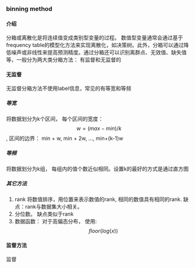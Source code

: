 ### binning method

#### 介绍
分箱或离散化是将连续值变成类别型变量的过程。 数值型变量通常会通过基于frequency table的模型化方法来实现离散化，如决策树。此外，分箱可以通过降低噪声或非线性来提高预测精度。通过分箱还可以识别离群点、无效值、缺失值等，一般分为两大类分箱方法： 有监督和无监督的

#### 无监督  
无监督分箱方法不使用label信息，常见的有等宽和等频

##### 等宽  
将数据划分为k个区间， 
每个区间的宽度： $$w=(max - min) / k$$, 
区间的边界： min + w, min + 2w, ..., min+(k-1)w

##### 等频
将数据划分为k组， 每组内的值个数近似相同。设置k的最好的方式是通过直方图

##### 其它方法
1. rank 将数值排序，用位置来表示数值的rank, 相同的数值具有相同的rank. 缺点：rank与数据集大小相关。
2. 分位数。 缺点类似于rank
3. 数据函数： 对于高偏态分布， 使用:$$ floor(log(x)) $$ 

#### 监督方法
监督